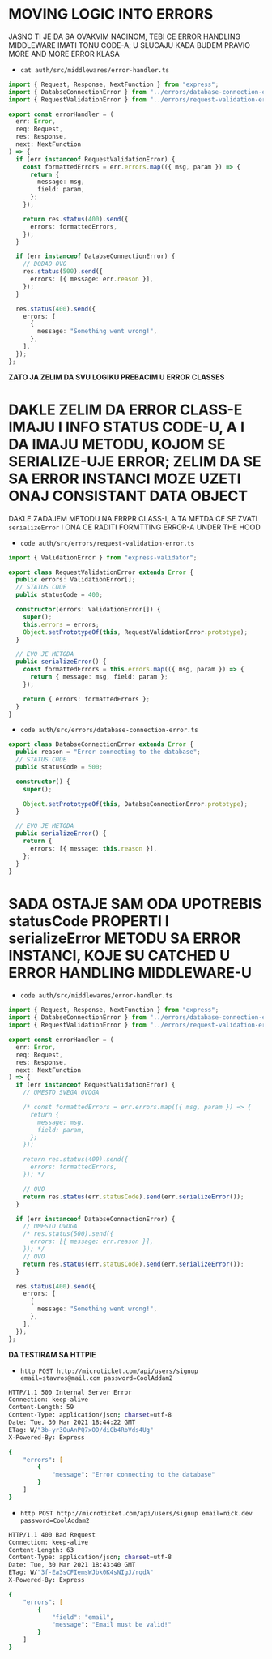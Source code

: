 # MOVING LOGIC INTO ERRORS

JASNO TI JE DA SA OVAKVIM NACINOM, TEBI CE ERROR HANDLING MIDDLEWARE IMATI TONU CODE-A; U SLUCAJU KADA BUDEM PRAVIO MORE AND MORE ERROR KLASA

- `cat auth/src/middlewares/error-handler.ts`

```ts
import { Request, Response, NextFunction } from "express";
import { DatabseConnectionError } from "../errors/database-connection-error";
import { RequestValidationError } from "../errors/request-validation-error";

export const errorHandler = (
  err: Error,
  req: Request,
  res: Response,
  next: NextFunction
) => {
  if (err instanceof RequestValidationError) {
    const formattedErrors = err.errors.map(({ msg, param }) => {
      return {
        message: msg,
        field: param,
      };
    });

    return res.status(400).send({
      errors: formattedErrors,
    });
  }

  if (err instanceof DatabseConnectionError) {
    // DODAO OVO
    res.status(500).send({
      errors: [{ message: err.reason }],
    });
  }

  res.status(400).send({
    errors: [
      {
        message: "Something went wrong!",
      },
    ],
  });
};

```

**ZATO JA ZELIM DA SVU LOGIKU PREBACIM U ERROR CLASSES**

# DAKLE ZELIM DA ERROR CLASS-E IMAJU I INFO STATUS CODE-U, A I DA IMAJU METODU, KOJOM SE SERIALIZE-UJE ERROR; ZELIM DA SE SA ERROR INSTANCI MOZE UZETI ONAJ CONSISTANT DATA OBJECT

DAKLE ZADAJEM METODU NA ERRPR CLASS-I, A TA METDA CE SE ZVATI `serializeError` I ONA CE RADITI FORMTTING ERROR-A UNDER THE HOOD

- `code auth/src/errors/request-validation-error.ts`

```ts
import { ValidationError } from "express-validator";

export class RequestValidationError extends Error {
  public errors: ValidationError[];
  // STATUS CODE
  public statusCode = 400;

  constructor(errors: ValidationError[]) {
    super();
    this.errors = errors;
    Object.setPrototypeOf(this, RequestValidationError.prototype);
  }

  // EVO JE METODA
  public serializeError() {
    const formattedErrors = this.errors.map(({ msg, param }) => {
      return { message: msg, field: param };
    });

    return { errors: formattedErrors };
  }
}

```

- `code auth/src/errors/database-connection-error.ts`

```ts
export class DatabseConnectionError extends Error {
  public reason = "Error connecting to the database";
  // STATUS CODE
  public statusCode = 500;

  constructor() {
    super();

    Object.setPrototypeOf(this, DatabseConnectionError.prototype);
  }

  // EVO JE METODA
  public serializeError() {
    return {
      errors: [{ message: this.reason }],
    };
  }
}

```

# SADA OSTAJE SAM ODA UPOTREBIS statusCode PROPERTI I serializeError METODU SA ERROR INSTANCI, KOJE SU CATCHED U ERROR HANDLING MIDDLEWARE-U

- `code auth/src/middlewares/error-handler.ts`

```ts
import { Request, Response, NextFunction } from "express";
import { DatabseConnectionError } from "../errors/database-connection-error";
import { RequestValidationError } from "../errors/request-validation-error";

export const errorHandler = (
  err: Error,
  req: Request,
  res: Response,
  next: NextFunction
) => {
  if (err instanceof RequestValidationError) {
    // UMESTO SVEGA OVOGA

    /* const formattedErrors = err.errors.map(({ msg, param }) => {
      return {
        message: msg,
        field: param,
      };
    });

    return res.status(400).send({
      errors: formattedErrors,
    }); */

    // OVO
    return res.status(err.statusCode).send(err.serializeError());
  }

  if (err instanceof DatabseConnectionError) {
    // UMESTO OVOGA
    /* res.status(500).send({
      errors: [{ message: err.reason }],
    }); */
    // OVO
    return res.status(err.statusCode).send(err.serializeError());
  }

  res.status(400).send({
    errors: [
      {
        message: "Something went wrong!",
      },
    ],
  });
};

```

**DA TESTIRAM SA HTTPIE**

- `http POST http://microticket.com/api/users/signup email=stavros@mail.com password=CoolAddam2`

```zsh
HTTP/1.1 500 Internal Server Error
Connection: keep-alive
Content-Length: 59
Content-Type: application/json; charset=utf-8
Date: Tue, 30 Mar 2021 18:44:22 GMT
ETag: W/"3b-yr3OuAnPQ7xOD/diGb4RbVds4Ug"
X-Powered-By: Express

{
    "errors": [
        {
            "message": "Error connecting to the database"
        }
    ]
}
```

- `http POST http://microticket.com/api/users/signup email=nick.dev password=CoolAddam2`

```zsh
HTTP/1.1 400 Bad Request
Connection: keep-alive
Content-Length: 63
Content-Type: application/json; charset=utf-8
Date: Tue, 30 Mar 2021 18:43:40 GMT
ETag: W/"3f-Ea3sCFIemsWJbk0K4sNIgJ/rqdA"
X-Powered-By: Express

{
    "errors": [
        {
            "field": "email",
            "message": "Email must be valid!"
        }
    ]
}

```
